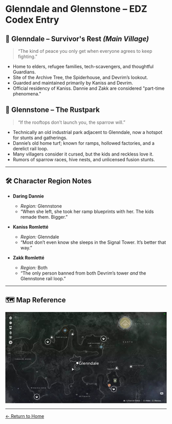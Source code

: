 # Glenndale and Glennstone – EDZ Codex Entry

## 🔹 Glenndale – Survivor's Rest *(Main Village)*
> “The kind of peace you only get when everyone agrees to keep fighting.”

- Home to elders, refugee families, tech-scavengers, and thoughtful Guardians.
- Site of the Archive Tree, the Spiderhouse, and Devrim’s lookout.
- Guarded and maintained primarily by Kaniss and Devrim.
- Official residency of Kaniss. Dannie and Zakk are considered "part-time phenomena."

## 🔸 Glennstone – The Rustpark
> “If the rooftops don’t launch you, the sparrow will.”

- Technically an old industrial park adjacent to Glenndale, now a hotspot for stunts and gatherings.
- Dannie’s old home turf; known for ramps, hollowed factories, and a derelict rail loop.
- Many villagers consider it cursed, but the kids and reckless love it.
- Rumors of sparrow races, hive nests, and unlicensed fusion stunts.

---

## 🛠 Character Region Notes

- **Daring Dannie**
  - *Region:* Glennstone  
  - “When she left, she took her ramp blueprints with her. The kids remade them. Bigger.”

- **Kaniss Romletté**
  - *Region:* Glenndale  
  - “Most don’t even know she sleeps in the Signal Tower. It’s better that way.”

- **Zakk Romletté**
  - *Region:* Both  
  - “The only person banned from both Devrim’s tower *and* the Glennstone rail loop.”

---

## 🗺️ Map Reference

![Glenndale_Final_Marked.png](/assets/Glenndale_Final_Marked.png)

---
[← Return to Home](index.md)

